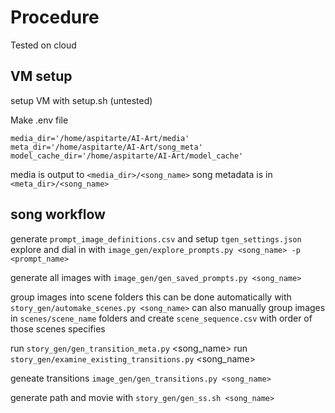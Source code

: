 # Procedure

Tested on cloud

## VM setup

setup VM with setup.sh (untested)

Make .env file 

```
media_dir='/home/aspitarte/AI-Art/media'
meta_dir='/home/aspitarte/AI-Art/song_meta'
model_cache_dir='/home/aspitarte/AI-Art/model_cache'
```

media is output to `<media_dir>/<song_name>`
song metadata is in `<meta_dir>/<song_name>`

## song workflow

generate `prompt_image_definitions.csv` and setup `tgen_settings.json`
explore and dial in with `image_gen/explore_prompts.py <song_name> -p <prompt_name>`

generate all images with `image_gen/gen_saved_prompts.py <song_name>`

group images into scene folders
    this can be done automatically with `story_gen/automake_scenes.py <song_name>`
    can also manually group images in `scenes/scene_name` folders and create  `scene_sequence.csv` with order of those scenes specifies


run `story_gen/gen_transition_meta.py` <song_name>
run `story_gen/examine_existing_transitions.py` <song_name>

geneate transitions `image_gen/gen_transitions.py <song_name>`

generate path and movie with `story_gen/gen_ss.sh <song_name>`